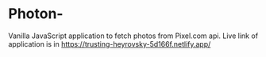 # Photon-
Vanilla JavaScript application to fetch photos from Pixel.com api. 
Live link of application is in https://trusting-heyrovsky-5d166f.netlify.app/
